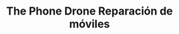 ---
title: "The Phone Drone Reparación de móviles"
url: /almeria/the-phone-drone-reparacion-de-moviles/
shop: teléfono móvil
---